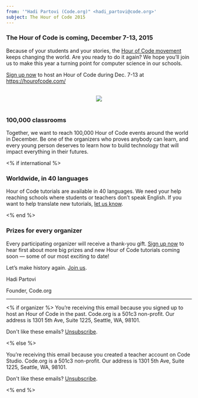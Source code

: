 ```yaml
---
from: '"Hadi Partovi (Code.org)" <hadi_partovi@code.org>'
subject: The Hour of Code 2015
---
```


### The Hour of Code is coming, December 7-13, 2015

Because of your students and your stories, the [Hour of Code movement](http://hourofcode.com) keeps changing the world. Are you ready to do it again? We hope you’ll join us to make this year a turning point for computer science in our schools. 

[Sign up now](http://hourofcode.com) to host an Hour of Code during Dec. 7-13 at https://hourofcode.com/

<br/>
<center>
<a href="http://youtu.be/srH1OEKB2LE"><img src="http://code.org/images/fit-250/calling-teachers.png"/></a>
</center>
<br/>

### 100,000 classrooms

Together, we want to reach 100,000 Hour of Code events around the world in December. Be one of the organizers who proves anybody can learn, and every young person deserves to learn how to build technology that will impact everything in their futures. 

<% if international %>
### Worldwide, in 40 languages

Hour of Code tutorials are available in 40 languages. We need your help reaching schools where students or teachers don’t speak English. If you want to help translate new tutorials, [let us know](http://code.org/translate).

<% end %>

### Prizes for every organizer 

Every participating organizer will receive a thank-you gift. [Sign up now](http://hourofcode.com) to hear first about more big prizes and new Hour of Code tutorials coming soon — some of our most exciting to date!

Let’s make history again. [Join us](http://hourofcode.com).

Hadi Partovi

Founder, Code.org

<hr>

<% if organizer %>
You’re receiving this email because you signed up to host an Hour of Code in the past. 
Code.org is a 501c3 non-profit. Our address is 1301 5th Ave, Suite 1225, Seattle, WA, 98101. 

Don't like these emails? [Unsubscribe](<%= unsubscribe_link %>).

<% else %>

You’re receiving this email because you created a teacher account on Code Studio. Code.org is a 501c3 non-profit. Our address is 1301 5th Ave, Suite 1225, Seattle, WA, 98101.

Don't like these emails? [Unsubscribe](<%= unsubscribe_link %>).

<% end %>


